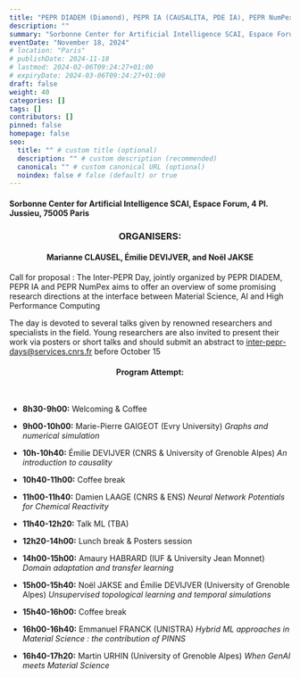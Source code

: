 ```yaml
---
title: "PEPR DIADEM (Diamond), PEPR IA (CAUSALITA, PDE IA), PEPR NumPex"
description: ""
summary: "Sorbonne Center for Artificial Intelligence SCAI, Espace Forum, 4 Pl. Jussieu, 75005 Paris"
eventDate: "November 18, 2024"
# location: "Paris"
# publishDate: 2024-11-18
# lastmod: 2024-02-06T09:24:27+01:00
# expiryDate: 2024-03-06T09:24:27+01:00
draft: false
weight: 40
categories: []
tags: []
contributors: []
pinned: false
homepage: false
seo:
  title: "" # custom title (optional)
  description: "" # custom description (recommended)
  canonical: "" # custom canonical URL (optional)
  noindex: false # false (default) or true
---
```


#### Sorbonne Center for Artificial Intelligence SCAI, Espace Forum, 4 Pl. Jussieu, 75005 Paris

<div align="center">

### ORGANISERS:
#### Marianne CLAUSEL, Émilie DEVIJVER, and Noël JAKSE

</div>

Call for proposal : The Inter-PEPR Day, jointly organized by
PEPR DIADEM, PEPR IA and PEPR NumPex aims to offer an
overview of some promising research directions at the
interface between Material Science, AI and High Performance
Computing

The day is devoted to several talks given by renowned researchers and specialists in the field. Young researchers are also invited to present their work via posters or short talks and should submit an abstract to [inter-pepr-days@services.cnrs.fr](mailto:inter-pepr-days@services.cnrs.fr)&nbsp;before October 15

<div align="justify">

<div align="center">

#### Program Attempt:

</div>

</div>

<br/>

- **8h30-9h00:** Welcoming & Coffee

- **9h00-10h00:** Marie-Pierre GAIGEOT (Evry University) *Graphs and numerical simulation*
- **10h-10h40:** Émilie DEVIJVER (CNRS & University of Grenoble Alpes) *An introduction to causality*

- **10h40-11h00:** Coffee break

- **11h00-11h40:** Damien LAAGE (CNRS & ENS) *Neural Network Potentials for Chemical Reactivity*
- **11h40-12h20:** Talk ML (TBA)

- **12h20-14h00:** Lunch break & Posters session

- **14h00-15h00:** Amaury HABRARD (IUF & University Jean Monnet) *Domain adaptation and transfer learning*
- **15h00-15h40:** Noël JAKSE and Émilie DEVIJVER (University of Grenoble Alpes) *Unsupervised topological learning and temporal simulations*

- **15h40-16h00:** Coffee break

- **16h00-16h40:** Emmanuel FRANCK (UNISTRA) *Hybrid ML approaches in Material Science : the contribution of PINNS*
- **16h40-17h20:** Martin URHIN  (University of Grenoble Alpes) *When GenAI meets Material Science*

<br/>
